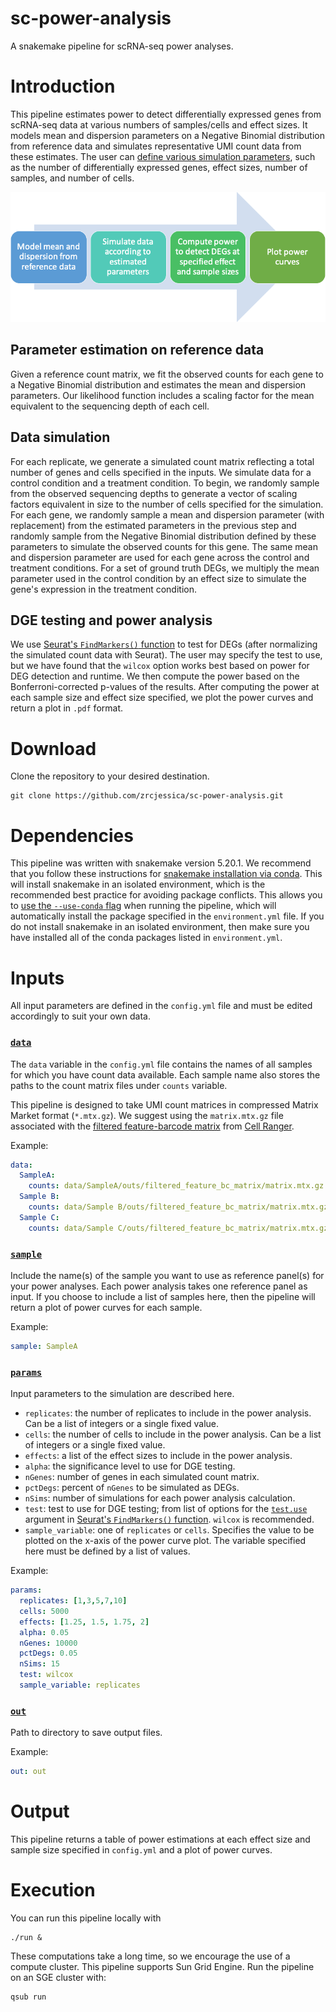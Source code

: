 # sc-power-analysis
A snakemake pipeline for scRNA-seq power analyses. 

# Introduction
This pipeline estimates power to detect differentially expressed genes from scRNA-seq data at various numbers of samples/cells and effect sizes. It models mean and dispersion parameters on a Negative Binomial distribution from reference data and simulates representative UMI count data from these estimates. The user can [define various simulation parameters](https://github.com/zrcjessica/sc-power-analysis/blob/master/README.md#inputs), such as the number of differentially expressed genes, effect sizes, number of samples, and number of cells. 

![workflow](workflow.png)

## Parameter estimation on reference data
Given a reference count matrix, we fit the observed counts for each gene to a Negative Binomial distribution and estimates the mean and dispersion parameters. Our likelihood function includes a scaling factor for the mean equivalent to the sequencing depth of each cell. 

## Data simulation
For each replicate, we generate a simulated count matrix reflecting a total number of genes and cells specified in the inputs. We simulate data for a control condition and a treatment condition. To begin, we randomly sample from the observed sequencing depths to generate a vector of scaling factors equivalent in size to the number of cells specified for the simulation. For each gene, we randomly sample a mean and dispersion parameter (with replacement) from the estimated parameters in the previous step and randomly sample from the Negative Binomial distribution defined by these parameters to simulate the observed counts for this gene. The same mean and dispersion parameter are used for each gene across the control and treatment conditions. For a set of ground truth DEGs, we multiply the mean parameter used in the control condition by an effect size to simulate the gene's expression in the treatment condition. 

## DGE testing and power analysis
We use [Seurat's `FindMarkers()` function](https://satijalab.org/seurat/v3.0/de_vignette.html) to test for DEGs (after normalizing the simulated count data with Seurat). The user may specify the test to use, but we have found that the `wilcox` option works best based on power for DEG detection and runtime. We then compute the power based on the Bonferroni-corrected p-values of the results. After computing the power at each sample size and effect size specified, we plot the power curves and return a plot in `.pdf` format.

# Download
Clone the repository to your desired destination.
```Shell
git clone https://github.com/zrcjessica/sc-power-analysis.git
```
# Dependencies
This pipeline was written with snakemake version 5.20.1. We recommend that you follow these instructions for [snakemake installation via conda](https://snakemake.readthedocs.io/en/stable/getting_started/installation.html#installation-via-conda). This will install snakemake in an isolated environment, which is the recommended best practice for avoiding package conflicts. This allows you to [use the `--use-conda` flag](https://snakemake.readthedocs.io/en/stable/snakefiles/deployment.html#integrated-package-management) when running the pipeline, which will automatically install the package specified in the `environment.yml` file. If you do not install snakemake in an isolated environment, then make sure you have installed all of the conda packages listed in `environment.yml`. 

# Inputs

All input parameters are defined in the `config.yml` file and must be edited accordingly to suit your own data. 

### [`data`](https://github.com/zrcjessica/sc-power-analysis/blob/a953e6c459756d63568e5cb07917c53db25c0fba/config.yml#L2)
The `data` variable in the `config.yml` file contains the names of all samples for which you have count data available. Each sample name also stores the paths to the count matrix files under `counts` variable. 

This pipeline is designed to take UMI count matrices in compressed Matrix Market format (`*.mtx.gz`). We suggest using the `matrix.mtx.gz` file associated with the [filtered feature-barcode matrix](https://support.10xgenomics.com/single-cell-gene-expression/software/pipelines/latest/output/matrices) from [Cell Ranger](https://support.10xgenomics.com/single-cell-gene-expression/software/pipelines/latest/using/count).

Example:
```YAML
data:
  SampleA:
    counts: data/SampleA/outs/filtered_feature_bc_matrix/matrix.mtx.gz
  Sample B:
    counts: data/Sample B/outs/filtered_feature_bc_matrix/matrix.mtx.gz
  Sample C:
    counts: data/Sample C/outs/filtered_feature_bc_matrix/matrix.mtx.gz
```

### [`sample`](https://github.com/zrcjessica/sc-power-analysis/blob/a953e6c459756d63568e5cb07917c53db25c0fba/config.yml#L15)
Include the name(s) of the sample you want to use as reference panel(s) for your power analyses. Each power analysis takes one reference panel as input. If you choose to include a list of samples here, then the pipeline will return a plot of power curves for each sample. 

Example:
```YAML
sample: SampleA
```

### [`params`](https://github.com/zrcjessica/sc-power-analysis/blob/a953e6c459756d63568e5cb07917c53db25c0fba/config.yml#L18)
Input parameters to the simulation are described here. 
- `replicates`: the number of replicates to include in the power analysis. Can be a list of integers or a single fixed value.
- `cells`: the number of cells to include in the power analysis. Can be a list of integers or a single fixed value.
- `effects`: a list of the effect sizes to include in the power analysis. 
- `alpha`: the significance level to use for DGE testing.
- `nGenes`: number of genes in each simulated count matrix.
- `pctDegs`: percent of `nGenes` to be simulated as DEGs.
- `nSims`: number of simulations for each power analysis calculation.
- `test`: test to use for DGE testing; from list of options for the [`test.use`](https://www.rdocumentation.org/packages/Seurat/versions/3.1.4/topics/FindMarkers) argument in [Seurat's `FindMarkers()` function](https://satijalab.org/seurat/v3.0/de_vignette.html). `wilcox` is recommended.
- `sample_variable`: one of `replicates` or `cells`. Specifies the value to be plotted on the x-axis of the power curve plot. The variable specified here must be defined by a list of values.

Example:
```YAML
params:
  replicates: [1,3,5,7,10]
  cells: 5000
  effects: [1.25, 1.5, 1.75, 2]
  alpha: 0.05
  nGenes: 10000
  pctDegs: 0.05
  nSims: 15
  test: wilcox
  sample_variable: replicates
```

### [`out`](https://github.com/zrcjessica/sc-power-analysis/blob/a953e6c459756d63568e5cb07917c53db25c0fba/config.yml#L30)
Path to directory to save output files. 

Example:
```YAML
out: out
```
# Output
This pipeline returns a table of power estimations at each effect size and sample size specified in `config.yml` and a plot of power curves.

# Execution
You can run this pipeline locally with
```Shell
./run &
```
These computations take a long time, so we encourage the use of a compute cluster. This pipeline supports Sun Grid Engine. Run the pipeline on an SGE cluster with:
```Shell
qsub run
```
